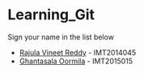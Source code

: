 # Learning_Git

Sign your name in the list below

- [Rajula Vineet Reddy](http://github.com/rajula96reddy/) - IMT2014045
- [Ghantasala Oormila](http://github.com/ghantasalaoormila/) - IMT2015015
